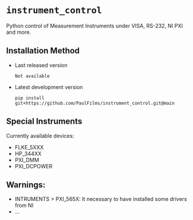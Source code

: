 # `instrument_control`
Python control of Measurement Instruments under VISA, RS-232, NI PXI and more.



## Installation Method

- Last released version

   ```plaintext
   Not available
   ```

- Latest development version

   ```plaintext
   pip install git+https://github.com/PaulFilms/instrument_control.git@main
   ```


## Special Instruments
Currently available devices:
- FLKE_5XXX
- HP_344XX
- PXI_DMM
- PXI_DCPOWER


## Warnings:
- INTRUMENTS > PXI_565X:
    It necessary to have installed some drivers from NI
- ...
